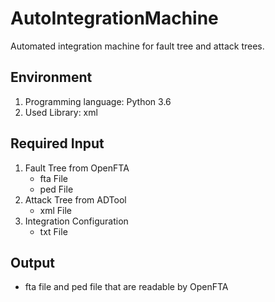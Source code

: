 # AutoIntegrationMachine
Automated integration machine for fault tree and attack trees.

## Environment
1. Programming language: Python 3.6
2. Used Library: xml

## Required Input
1. Fault Tree from OpenFTA
    - fta File
    - ped File
2. Attack Tree from ADTool
    - xml File
3. Integration Configuration
    - txt File

## Output
* fta file and ped file that are readable by OpenFTA
